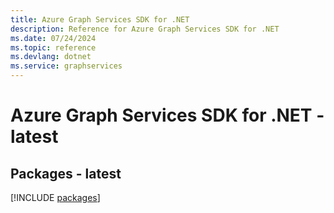 ```yaml
---
title: Azure Graph Services SDK for .NET
description: Reference for Azure Graph Services SDK for .NET
ms.date: 07/24/2024
ms.topic: reference
ms.devlang: dotnet
ms.service: graphservices
---
```

# Azure Graph Services SDK for .NET - latest
## Packages - latest
[!INCLUDE [packages](graph-services-index.md)]